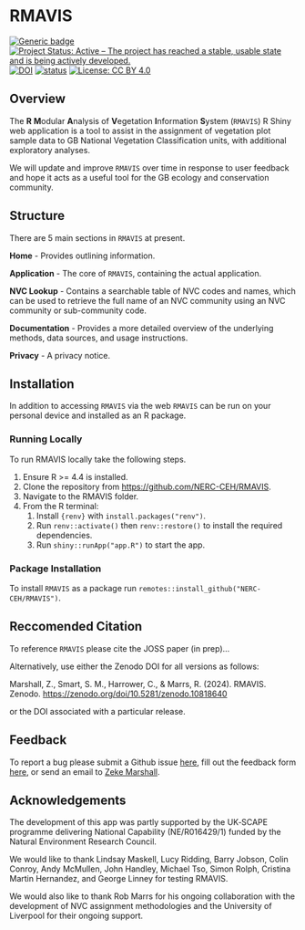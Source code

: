 
# RMAVIS

<!-- badges: start -->

[![Generic
badge](https://img.shields.io/badge/Version-0.9998-green.svg)]()
[![Project Status: Active – The project has reached a stable, usable
state and is being actively
developed.](https://www.repostatus.org/badges/latest/active.svg)](https://www.repostatus.org/#active)
[![DOI](https://zenodo.org/badge/722095560.svg)](https://zenodo.org/badge/latestdoi/722095560)
[![status](https://joss.theoj.org/papers/460c6f934a108fcf5a16d0f2ab77492e/status.svg)](https://joss.theoj.org/papers/460c6f934a108fcf5a16d0f2ab77492e)
[![License: CC BY
4.0](https://img.shields.io/badge/License-LGPL%203.0-lightgrey.svg)](https://opensource.org/license/lgpl-3-0)
<!-- badges: end -->

## Overview

The **R** **M**odular **A**nalysis of **V**egetation **I**nformation
**S**ystem (`RMAVIS`) R Shiny web application is a tool to assist in the
assignment of vegetation plot sample data to GB National Vegetation
Classification units, with additional exploratory analyses.

We will update and improve `RMAVIS` over time in response to user
feedback and hope it acts as a useful tool for the GB ecology and
conservation community.

## Structure

There are 5 main sections in `RMAVIS` at present.

**Home** - Provides outlining information.

**Application** - The core of `RMAVIS`, containing the actual
application.

**NVC Lookup** - Contains a searchable table of NVC codes and names,
which can be used to retrieve the full name of an NVC community using an
NVC community or sub-community code.

**Documentation** - Provides a more detailed overview of the underlying
methods, data sources, and usage instructions.

**Privacy** - A privacy notice.

## Installation

In addition to accessing `RMAVIS` via the web `RMAVIS` can be run on
your personal device and installed as an R package.

### Running Locally

To run RMAVIS locally take the following steps.

1.  Ensure R \>= 4.4 is installed.
2.  Clone the repository from <https://github.com/NERC-CEH/RMAVIS>.
3.  Navigate to the RMAVIS folder.
4.  From the R terminal:
    1.  Install `{renv}` with `install.packages("renv")`.
    2.  Run `renv::activate()` then `renv::restore()` to install the
        required dependencies.
    3.  Run `shiny::runApp("app.R")` to start the app.

### Package Installation

To install `RMAVIS` as a package run
`remotes::install_github("NERC-CEH/RMAVIS")`.

## Reccomended Citation

To reference `RMAVIS` please cite the JOSS paper (in prep)…

Alternatively, use either the Zenodo DOI for all versions as follows:

Marshall, Z., Smart, S. M., Harrower, C., & Marrs, R. (2024). RMAVIS.
Zenodo. <https://zenodo.org/doi/10.5281/zenodo.10818640>

or the DOI associated with a particular release.

## Feedback

To report a bug please submit a Github issue
[here](https://github.com/NERC-CEH/RMAVIS/issues), fill out the feedback
form [here](https://forms.office.com/e/ByLgRPjT8J), or send an email to
[Zeke Marshall](mailto:zekmar@ceh.ac.uk?subject=RMAVIS).

## Acknowledgements

The development of this app was partly supported by the UK‐SCAPE
programme delivering National Capability (NE/R016429/1) funded by the
Natural Environment Research Council.

We would like to thank Lindsay Maskell, Lucy Ridding, Barry Jobson,
Colin Conroy, Andy McMullen, John Handley, Michael Tso, Simon Rolph,
Cristina Martin Hernandez, and George Linney for testing RMAVIS.

We would also like to thank Rob Marrs for his ongoing collaboration with
the development of NVC assignment methodologies and the University of
Liverpool for their ongoing support.
